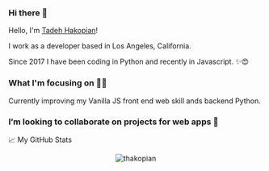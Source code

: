 ### Hi there 👋

Hello, I'm [Tadeh Hakopian](https://dev.to/tadeh_hakopian)!

I work as a developer based in Los Angeles, California. 

Since 2017 I have been coding in Python and recently in Javascript. ✨😍

### What I'm focusing on 👨‍💻

Currently improving my Vanilla JS front end web skill ands backend Python.

###  I’m looking to collaborate on projects for web apps 👯


📈 My GitHub Stats

<p align="center"> <img src="https://github-readme-stats.vercel.app/api?username=thakopian&show_icons=true&theme=gotham" alt="thakopian" />

<!--
**thakopian/thakopian** is a ✨ _special_ ✨ repository because its `README.md` (this file) appears on your GitHub profile.

Here are some ideas to get you started:

- 🔭 I’m currently working on ...
- 🌱 I’m currently learning ...
- 👯 I’m looking to collaborate on ...
- 🤔 I’m looking for help with ...
- 💬 Ask me about ...
- 📫 How to reach me: ...
- 😄 Pronouns: ...
- ⚡ Fun fact: ...
-->
